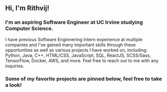 ## Hi, I'm Rithvij!

### I'm an aspiring Software Engineer at UC Irvine studying Computer Science.
I have previous Software Enginnering Intern experience at multiple companies and I've gained many important skills through these opportunities as well as various projects I have worked on, including: Python, Java, C++, HTML/CSS, JavaScript, SQL, ReactJS, SCSS/Sass, TensorFlow, Docker, AWS, and more. Feel free to reach out to me with any inquiries.

### Some of my favorite projects are pinned below, feel free to take a look!
<!--
**rithvij315/rithvij315** is a ✨ _special_ ✨ repository because its `README.md` (this file) appears on your GitHub profile.

Here are some ideas to get you started:

- 🔭 I’m currently working on ...
- 🌱 I’m currently learning ...
- 👯 I’m looking to collaborate on ...
- 🤔 I’m looking for help with ...
- 💬 Ask me about ...
- 📫 How to reach me: ...
- 😄 Pronouns: ...
- ⚡ Fun fact: ...
-->
